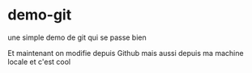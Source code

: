# demo-git
une simple demo de git qui se passe bien 

Et maintenant on modifie depuis Github
mais aussi depuis ma machine locale et c'est cool

